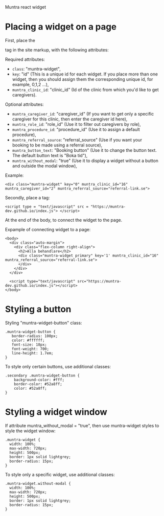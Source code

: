 Muntra react widget

# Placing a widget on a page

First, place the <div> tag in the site markup, with the following attributes:
  
  Required attributes:
  
  - `class`: "muntra-widget",
  - `key`: "id" (This is a unique id for each widget. If you place more than one widget, then you should assign them the corresponding unique id, for example, 0,1,2 ...),
  - `muntra_clinic_id`: "clinic_id" (Id of the clinic from which you'd like to get caregivers).
  
  Optional attributes: 
  
  - `muntra_caregiver_id`: "caregiver_id" (If you want to get only a specific caregiver for this clinic, then enter the caregiver id here),
  - `muntra_role_id`: "role_id" (Use it to filter out caregivers by role),
  - `muntra_procedure_id`: "procedure_id" (Use it to assign a default procedure),
  - `muntra_referral_source`: "referral_source" (Use if you want your booking to be made using a referral source),
  - `muntra_button_text`: "Booking button" (Use it to change the button text. The default button text is "Boka tid"),
  - `muntra_without_modal`: "true" (Use it to display a widget without a button and outside the modal window),
  
  Example: 
  
  ````
  <div class="muntra-widget" key="0" muntra_clinic_id="16" muntra_caregiver_id="2" muntra_referral_source="referral-link.se">
  ````
  
  Secondly, place a tag:
  ````
  <script type = "text/javascript" src = "https://muntra-dev.github.io/index.js"> </script>
  ````
  At the end of the body, to connect the widget to the page.
  
Expample of connecting widget to a page:

````
<body>
  <div class="auto-margin">
    <div class="flex-column right-align">
      <h2>Alla behandlare</h2>
      <div class="muntra-widget primary" key='1' muntra_clinic_id="16" muntra_referral_source="referral-link.se">
      </div>
    </div>
  </div>

  <script type="text/javascript" src="https://muntra-dev.github.io/index.js"></script>
</body>
````

# Styling a button
 
Styling "muntra-widget-button" class:
 
````
.muntra-widget-button {
   border-radius: 100px;
   color: #ffffff;
   font-size: 18px;
   font-weight: 700;
   line-height: 1.7em;
}
````

To style only certain buttons, use additional classes:

````
.secondary .muntra-widget-button {
    background-color: #fff;
    border-color: #52a8ff;
    color: #52a8ff;
}
````

# Styling a widget window

If attribute muntra_without_modal = "true", then use muntra-widget styles to style the widget window:
````
.muntra-widget {
  width: 100%;
  max-width: 720px;
  height: 500px;
  border: 1px solid lightgrey;
  border-radius: 15px;
}
````

To style only a specific widget, use additional classes:
````
.muntra-widget.without-modal {
  width: 100%;
  max-width: 720px;
  height: 500px;
  border: 1px solid lightgrey;
  border-radius: 15px;
}
````
